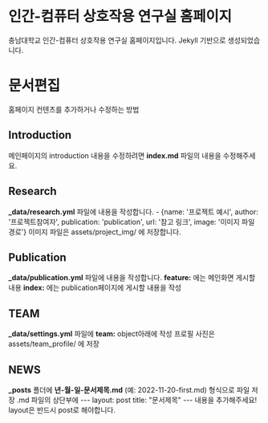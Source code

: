 # 인간-컴퓨터 상호작용 연구실 홈페이지

충남대학교 인간-컴퓨터 상호작용 연구실 홈페이지입니다.
Jekyll 기반으로 생성되었습니다.

# 문서편집
홈페이지 컨텐츠를 추가하거나 수정하는 방법

## Introduction
메인페이지의 introduction 내용을 수정하려면
**index.md** 파일의 내용을 수정해주세요.

## Research
**_data/research.yml** 파일에 내용을 작성합니다.
\- {name: '프로젝트 예시', author: '프로젝트참여자', publication: 'publication', url: '참고 링크', image: '이미지 파일 경로'}
이미지 파일은 assets/project_img/ 에 저장합니다.

## Publication
**_data/publication.yml** 파일에 내용을 작성합니다.
**feature:** 에는 메인화면 게시할 내용
**index:** 에는 publication페이지에 게시할 내용을 작성

## TEAM
**_data/settings.yml** 파일에 **team:** object아래에 작성
프로필 사진은 assets/team_profile/ 에 저장

## NEWS
**_posts** 폴더에 **년-월-일-문서제목.md** (예: 2022-11-20-first.md) 형식으로 파일 저장
.md 파일의 상단부에
\-\-\-
layout: post
title: "문서제목"
\-\-\-
내용을 추가해주세요! layout은 반드시 post로 해야합니다.